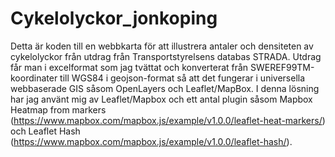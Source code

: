 # Cykelolyckor_jonkoping

Detta är koden till en webbkarta för att illustrera antaler och densiteten av cykelolyckor från utdrag från Transportstyrelsens databas STRADA.
Utdrag får man i excelformat som jag tvättat och konverterat från SWEREF99TM-koordinater till WGS84 i geojson-format så att det fungerar i universella webbaserade GIS såsom OpenLayers och Leaflet/MapBox.
I denna lösning har jag använt mig av Leaflet/Mapbox och ett antal plugin såsom Mapbox Heatmap from markers (https://www.mapbox.com/mapbox.js/example/v1.0.0/leaflet-heat-markers/) och Leaflet Hash (https://www.mapbox.com/mapbox.js/example/v1.0.0/leaflet-hash/).
